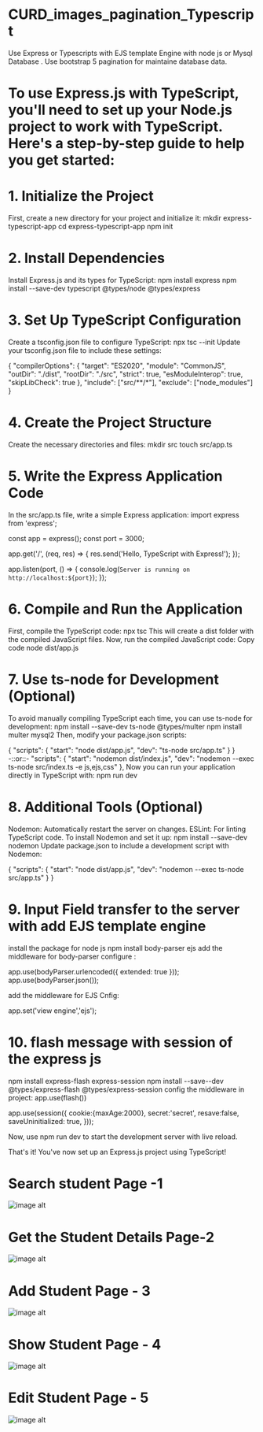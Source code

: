 # CURD_images_pagination_Typescript
Use Express or Typescripts with EJS template Engine with node js or Mysql Database . Use bootstrap 5 pagination for maintaine database data.
# To use Express.js with TypeScript, you'll need to set up your Node.js project to work with TypeScript. Here's a step-by-step guide to help you get started:
# 1. Initialize the Project
First, create a new directory for your project and initialize it:
mkdir express-typescript-app
cd express-typescript-app
npm init 
# 2. Install Dependencies
Install Express.js and its types for TypeScript:
npm install express
npm install --save-dev typescript @types/node @types/express 
# 3. Set Up TypeScript Configuration
Create a tsconfig.json file to configure TypeScript:
npx tsc --init
Update your tsconfig.json file to include these settings:

{
  "compilerOptions": {
    "target": "ES2020",
    "module": "CommonJS",
    "outDir": "./dist",
    "rootDir": "./src",
    "strict": true,
    "esModuleInterop": true,
    "skipLibCheck": true
  },
  "include": ["src/**/*"],
  "exclude": ["node_modules"]
}

# 4. Create the Project Structure
Create the necessary directories and files:
mkdir src
touch src/app.ts
# 5. Write the Express Application Code
In the src/app.ts file, write a simple Express application:
import express from 'express';

const app = express();
const port = 3000;

app.get('/', (req, res) => {
  res.send('Hello, TypeScript with Express!');
});

app.listen(port, () => {
  console.log(`Server is running on http://localhost:${port}`);
});
# 6. Compile and Run the Application
First, compile the TypeScript code:
npx tsc
This will create a dist folder with the compiled JavaScript files. Now, run the compiled JavaScript code:
Copy code
node dist/app.js
# 7. Use ts-node for Development (Optional)
To avoid manually compiling TypeScript each time, you can use ts-node for development:
npm install --save-dev ts-node @types/multer
npm install multer mysql2 
Then, modify your package.json scripts:

{
  "scripts": {
    "start": "node dist/app.js",
    "dev": "ts-node src/app.ts"
  }
}
-::or::- 
"scripts": {
    "start": "nodemon  dist/index.js",
    "dev": "nodemon --exec ts-node src/index.ts -e js,ejs,css"
  },
Now you can run your application directly in TypeScript with:
npm run dev
# 8. Additional Tools (Optional)
Nodemon: Automatically restart the server on changes.
ESLint: For linting TypeScript code.
To install Nodemon and set it up:
npm install --save-dev nodemon
Update package.json to include a development script with Nodemon:

{
  "scripts": {
    "start": "node dist/app.js",
    "dev": "nodemon --exec ts-node src/app.ts"
  }
}
# 9. Input Field transfer to the server with add EJS template engine
install the package for node js
npm install body-parser ejs
add the middleware for body-parser configure :

app.use(bodyParser.urlencoded({ extended: true }));
app.use(bodyParser.json());

add the middleware for EJS Cnfig:

app.set('view engine','ejs');

# 10. flash message with session of the express js 
npm install express-flash express-session
npm install --save--dev @types/express-flash @types/express-session
config the middleware in project:
app.use(flash())

app.use(session({
    cookie:{maxAge:2000},
    secret:'secret',
    resave:false,
    saveUninitialized: true,
}));

Now, use npm run dev to start the development server with live reload.

That's it!
You've now set up an Express.js project using TypeScript!

# Search student Page -1
![image alt](https://github.com/JavascriptPrograms/CURD_images_pagination_Typescript/blob/d1de33630d3c5445f89434a2f2d572bf9fe70d51/images/Screenshot%20(6).png)
# Get the Student Details Page-2
![image alt](https://github.com/JavascriptPrograms/CURD_images_pagination_Typescript/blob/4932e0c2ede645f8463cd176a3c2b8ebaa3c58a4/images/Screenshot%20(11).png)
# Add Student Page - 3
![image alt](https://github.com/JavascriptPrograms/CURD_images_pagination_Typescript/blob/4932e0c2ede645f8463cd176a3c2b8ebaa3c58a4/images/Screenshot%20(7).png)
# Show Student Page - 4
![image alt](https://github.com/JavascriptPrograms/CURD_images_pagination_Typescript/blob/4932e0c2ede645f8463cd176a3c2b8ebaa3c58a4/images/Screenshot%20(8).png)
# Edit Student Page - 5
![image alt](https://github.com/JavascriptPrograms/CURD_images_pagination_Typescript/blob/4932e0c2ede645f8463cd176a3c2b8ebaa3c58a4/images/Screenshot%20(9).png)
